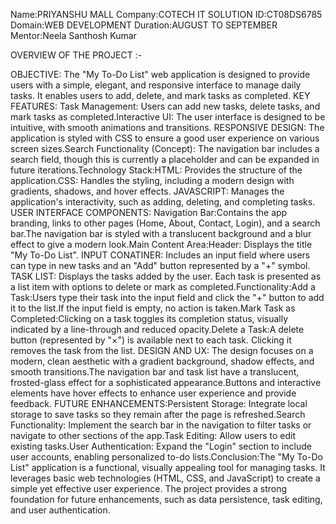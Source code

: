 Name:PRIYANSHU MALL
Company:COTECH IT SOLUTION
ID:CT08DS6785
Domain:WEB DEVELOPMENT
Duration:AUGUST TO SEPTEMBER
Mentor:Neela Santhosh Kumar

OVERVIEW OF THE PROJECT :-

OBJECTIVE:  The "My To-Do List" web application is designed to provide users with a simple, elegant, and responsive interface to manage daily tasks. It enables users to add, delete, and mark tasks as completed.   KEY FEATURES:  Task Management: Users can add new tasks, delete tasks, and mark tasks as completed.Interactive UI: The user interface is designed to be intuitive, with smooth animations and transitions.
RESPONSIVE DESIGN:  The application is styled with CSS to ensure a good user experience on various screen sizes.Search Functionality (Concept): The navigation bar includes a search field, though this is currently a placeholder and can be expanded in future iterations.Technology Stack:HTML: Provides the structure of the application.CSS: Handles the styling, including a modern design with gradients, shadows, and hover effects.
JAVASCRIPT:  Manages the application's interactivity, such as adding, deleting, and completing tasks.
USER INTERFACE COMPONENTS:  Navigation Bar:Contains the app branding, links to other pages (Home, About, Contact, Login), and a search bar.The navigation bar is styled with a translucent background and a blur effect to give a modern look.Main Content Area:Header: Displays the title "My To-Do List".
INPUT CONATINER:  Includes an input field where users can type in new tasks and an "Add" button represented by a "+" symbol.
TASK LIST:  Displays the tasks added by the user. Each task is presented as a list item with options to delete or mark as completed.Functionality:Add a Task:Users type their task into the input field and click the "+" button to add it to the list.If the input field is empty, no action is taken.Mark Task as Completed:Clicking on a task toggles its completion status, visually indicated by a line-through and reduced opacity.Delete a Task:A delete button (represented by "×") is available next to each task. Clicking it removes the task from the list.
DESIGN AND UX:  The design focuses on a modern, clean aesthetic with a gradient background, shadow effects, and smooth transitions.The navigation bar and task list have a translucent, frosted-glass effect for a sophisticated appearance.Buttons and interactive elements have hover effects to enhance user experience and provide feedback.
FUTURE ENHANCEMENTS:Persistent Storage: Integrate local storage to save tasks so they remain after the page is refreshed.Search Functionality: Implement the search bar in the navigation to filter tasks or navigate to other sections of the app.Task Editing: Allow users to edit existing tasks.User Authentication: Expand the "Login" section to include user accounts, enabling personalized to-do lists.Conclusion:The "My To-Do List" application is a functional, visually appealing tool for managing tasks. It leverages basic web technologies (HTML, CSS, and JavaScript) to create a simple yet effective user experience. The project provides a strong foundation for future enhancements, such as data persistence, task editing, and user authentication.
